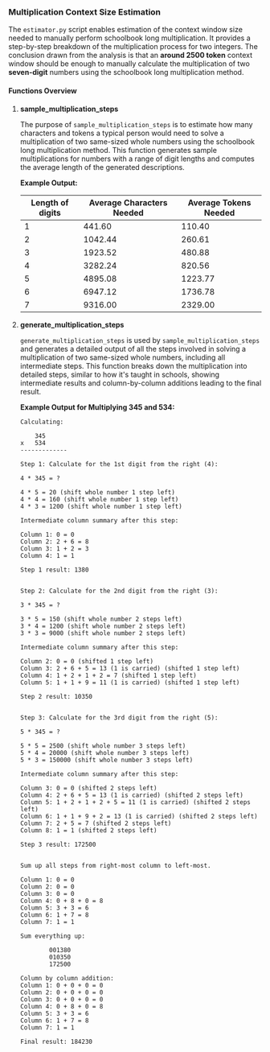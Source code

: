 ### Multiplication Context Size Estimation

The `estimator.py` script enables estimation of the context window size needed to manually perform schoolbook long multiplication. It provides a step-by-step breakdown of the multiplication process for two integers. The conclusion drawn from the analysis is that an **around 2500 token** context window should be enough to manually calculate the multiplication of two **seven-digit** numbers using the schoolbook long multiplication method.

#### Functions Overview

1. **sample_multiplication_steps**

   The purpose of `sample_multiplication_steps` is to estimate how many characters and tokens a typical person would need to solve a multiplication of two same-sized whole numbers using the schoolbook long multiplication method. This function generates sample multiplications for numbers with a range of digit lengths and computes the average length of the generated descriptions.

   **Example Output:**

   | Length of digits | Average Characters Needed | Average Tokens Needed |
   |------------------|---------------------------|------------------------|
   | 1                | 441.60                    | 110.40                 |
   | 2                | 1042.44                   | 260.61                 |
   | 3                | 1923.52                   | 480.88                 |
   | 4                | 3282.24                   | 820.56                 |
   | 5                | 4895.08                   | 1223.77                |
   | 6                | 6947.12                   | 1736.78                |
   | 7                | 9316.00                   | 2329.00                |

2. **generate_multiplication_steps**

   `generate_multiplication_steps` is used by `sample_multiplication_steps` and generates a detailed output of all the steps involved in solving a multiplication of two same-sized whole numbers, including all intermediate steps. This function breaks down the multiplication into detailed steps, similar to how it's taught in schools, showing intermediate results and column-by-column additions leading to the final result.

   **Example Output for Multiplying 345 and 534:**
   ```
   Calculating:

       345
   x   534
   -------------

   Step 1: Calculate for the 1st digit from the right (4):

   4 * 345 = ?

   4 * 5 = 20 (shift whole number 1 step left)
   4 * 4 = 160 (shift whole number 1 step left)
   4 * 3 = 1200 (shift whole number 1 step left)

   Intermediate column summary after this step:

   Column 1: 0 = 0
   Column 2: 2 + 6 = 8
   Column 3: 1 + 2 = 3
   Column 4: 1 = 1

   Step 1 result: 1380


   Step 2: Calculate for the 2nd digit from the right (3):

   3 * 345 = ?

   3 * 5 = 150 (shift whole number 2 steps left)
   3 * 4 = 1200 (shift whole number 2 steps left)
   3 * 3 = 9000 (shift whole number 2 steps left)

   Intermediate column summary after this step:

   Column 2: 0 = 0 (shifted 1 step left)
   Column 3: 2 + 6 + 5 = 13 (1 is carried) (shifted 1 step left)
   Column 4: 1 + 2 + 1 + 2 = 7 (shifted 1 step left)
   Column 5: 1 + 1 + 9 = 11 (1 is carried) (shifted 1 step left)

   Step 2 result: 10350


   Step 3: Calculate for the 3rd digit from the right (5):

   5 * 345 = ?

   5 * 5 = 2500 (shift whole number 3 steps left)
   5 * 4 = 20000 (shift whole number 3 steps left)
   5 * 3 = 150000 (shift whole number 3 steps left)

   Intermediate column summary after this step:

   Column 3: 0 = 0 (shifted 2 steps left)
   Column 4: 2 + 6 + 5 = 13 (1 is carried) (shifted 2 steps left)
   Column 5: 1 + 2 + 1 + 2 + 5 = 11 (1 is carried) (shifted 2 steps left)
   Column 6: 1 + 1 + 9 + 2 = 13 (1 is carried) (shifted 2 steps left)
   Column 7: 2 + 5 = 7 (shifted 2 steps left)
   Column 8: 1 = 1 (shifted 2 steps left)

   Step 3 result: 172500


   Sum up all steps from right-most column to left-most.

   Column 1: 0 = 0
   Column 2: 0 = 0
   Column 3: 0 = 0
   Column 4: 0 + 8 + 0 = 8
   Column 5: 3 + 3 = 6
   Column 6: 1 + 7 = 8
   Column 7: 1 = 1

   Sum everything up:

           001380
           010350
           172500

   Column by column addition:
   Column 1: 0 + 0 + 0 = 0
   Column 2: 0 + 0 + 0 = 0
   Column 3: 0 + 0 + 0 = 0
   Column 4: 0 + 8 + 0 = 8
   Column 5: 3 + 3 = 6
   Column 6: 1 + 7 = 8
   Column 7: 1 = 1

   Final result: 184230
   ```